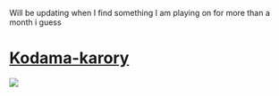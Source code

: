 Will be updating when I find something I am playing on for more than a month i guess
# [Kodama-karory](https://belfast.s-ul.eu/1pagMXMh)
![](https://osu.ppy.sh/ss/15411412/c9f7)

